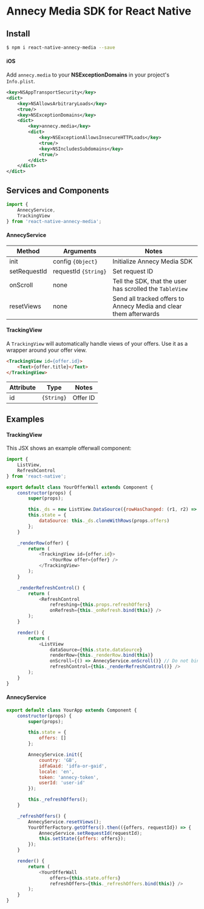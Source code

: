 # Annecy Media SDK for React Native

## Install

```bash
$ npm i react-native-annecy-media --save
```

#### iOS

Add `annecy.media` to your **NSExceptionDomains** in your project's `Info.plist`.

```xml
<key>NSAppTransportSecurity</key>
<dict>
    <key>NSAllowsArbitraryLoads</key>
    <true/>
    <key>NSExceptionDomains</key>
    <dict>
        <key>annecy.media</key>
        <dict>
            <key>NSExceptionAllowsInsecureHTTPLoads</key>
            <true/>
            <key>NSIncludesSubdomains</key>
            <true/>
        </dict>
    </dict>
</dict>

```

## Services and Components

```javascript
import {
    AnnecyService,
    TrackingView
} from 'react-native-annecy-media';
```

#### AnnecyService

| Method | Arguments | Notes |
| ------ | --------- | ----- |
| init   | config&nbsp;`{Object}` | Initialize Annecy Media SDK |
| setRequestId | requestId&nbsp;`{String}` | Set request ID |
| onScroll | none | Tell the SDK, that the user has scrolled the `TableView` |
| resetViews | none | Send all tracked offers to Annecy Media and clear them afterwards |

#### TrackingView

A `TrackingView` will automatically handle views of your offers. Use it as a wrapper around your offer view.

```html
<TrackingView id={offer.id}>
    <Text>{offer.title}</Text>
</TrackingView>

```

| Attribute | Type         | Notes    |
| --------- | ------------ | -------- |
| id        | `{String}`   | Offer ID |

## Examples

#### TrackingView

This JSX shows an example offerwall component:

```javascript
import {
    ListView,
    RefreshControl
} from 'react-native';

export default class YourOfferWall extends Component {
    constructor(props) {
        super(props);

        this._ds = new ListView.DataSource({rowHasChanged: (r1, r2) => r1 !== r2});
        this.state = {
            dataSource: this._ds.cloneWithRows(props.offers)
        };
    }

    _renderRow(offer) {
        return (
            <TrackingView id={offer.id}>
                <YourRow offer={offer} />
            </TrackingView>
        );
    }

    _renderRefreshControl() {
        return (
            <RefreshControl
                refreshing={this.props.refreshOffers}
                onRefresh={this._onRefresh.bind(this)} />
        );
    }

    render() {
        return (
            <ListView
                dataSource={this.state.dataSource}
                renderRow={this._renderRow.bind(this)}
                onScroll={() => AnnecyService.onScroll()} // Do not bind!
                refreshControl={this._renderRefreshControl()} />
        );
    }
}

```

#### AnnecyService

```javascript
export default class YourApp extends Component {
    constructor(props) {
        super(props);

        this.state = {
            offers: []
        };

        AnnecyService.init({
            country: 'GB',
            idfaGaid: 'idfa-or-gaid',
            locale: 'en',
            token: 'annecy-token',
            userId: 'user-id'
        });

        this._refreshOffers();
    }

    _refreshOffers() {
        AnnecyService.resetViews();
        YourOfferFactory.getOffers().then(({offers, requestId}) => {
            AnnecyService.setRequestId(requestId);
            this.setState({offers: offers});
        });
    }

    render() {
        return (
            <YourOfferWall
                offers={this.state.offers}
                refreshOffers={this._refreshOffers.bind(this)} />
        );
    }
}

```
